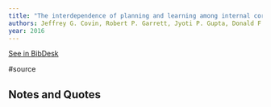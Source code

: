```yaml
---
title: "The interdependence of planning and learning among internal corporate ventures"
authors: Jeffrey G. Covin, Robert P. Garrett, Jyoti P. Gupta, Donald F. Kuratko, Dean A. Shepherd
year: 2016
---
```

[See in BibDesk](x-bdsk://Covin-2016aa)

#source

## Notes and Quotes


